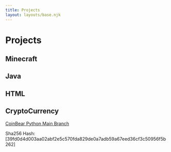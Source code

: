 ```yaml
---
title: Projects
layout: layouts/base.njk
---
```


# Projects


## Minecraft

## Java

## HTML

## CryptoCurrency
<a href="~/website-engine/CoinBear-Python-Version--main.zip/" download>CoinBear Python Main Branch</a>

Sha256 Hash:
[39fd0d4d003aa02abf2e5c570fda829de0a7adb59a67eed36cf3c50956f5b262]